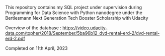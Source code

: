 This repository contains my SQL project under supervision during Programming for Data Science with Python nanodegree under the Bertlesmann Next Generation Tech Booster Scholarship with Udacity

Overview of the database : https://video.udacity-data.com/topher/2018/September/5ba96b12_dvd-rental-erd-2/dvd-rental-erd-2.pdf

Completed on 11th April, 2023
